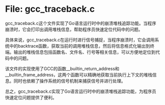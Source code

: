 # File: gcc_traceback.c

gcc_traceback.c这个文件实现了Go语言运行时中的崩溃堆栈追踪功能。当程序崩溃时，它会打印出调用堆栈信息，帮助程序员快速定位代码中的问题。

具体来说，gcc_traceback.c在运行时进行信号捕捉，当程序崩溃时，它会调用系统中的backtrace函数，获取当前的调用堆栈信息，然后将信息格式化输出到终端。输出的堆栈信息包括函数名、文件名、行号等相关信息，可以方便地定位到代码中的问题。

该文件的实现使用了GCC的函数__builtin_return_address和__builtin_frame_address，这两个函数可以精确地获取当前执行上下文的堆栈信息。同时也依赖了操作系统的信号机制来捕获信号并进行处理。

总之，gcc_traceback.c实现了Go语言运行时中的崩溃堆栈追踪功能，为程序员快速定位问题提供了便利。

